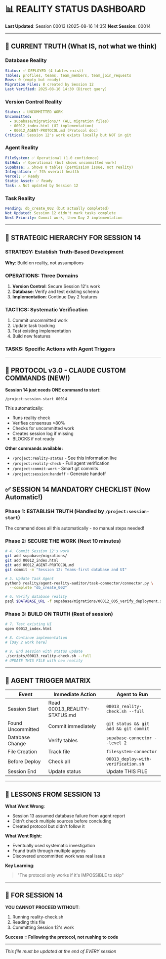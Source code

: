 # 📊 REALITY STATUS DASHBOARD
**Last Updated**: Session 00013 (2025-08-16 14:35)
**Next Session**: 00014

---

## 🚨 CURRENT TRUTH (What IS, not what we think)

### Database Reality
```yaml
Status: ✅ DEPLOYED (4 tables exist)
Tables: profiles, teams, team_members, team_join_requests
Rows: 0 (empty but ready)
Migration Files: 8 created by Session 12
Last Verified: 2025-08-16 14:30 (Direct query)
```

### Version Control Reality
```yaml
Status: ⚠️ UNCOMMITTED WORK
Uncommitted: 
  - supabase/migrations/* (ALL migration files)
  - 00012_index.html (UI implementation)
  - 00012_AGENT-PROTOCOL.md (Protocol doc)
Critical: Session 12's work exists locally but NOT in git
```

### Agent Reality
```yaml
FileSystem: ✅ Operational (1.0 confidence)
GitHub: ✅ Operational (but shows uncommitted work)
Supabase: ⚠️ Shows 0 tables (permission issue, not reality)
Integration: ✅ 74% overall health
Vercel: ✅ Ready
Static Asset: ✅ Ready
Task: ⚠️ Not updated by Session 12
```

### Task Reality
```yaml
Pending: db_create_002 (but actually completed)
Not Updated: Session 12 didn't mark tasks complete
Next Priority: Commit work, then Day 2 implementation
```

---

## 🎯 STRATEGIC HIERARCHY FOR SESSION 14

### STRATEGY: Establish Truth-Based Development
**Why**: Build on reality, not assumptions

### OPERATIONS: Three Domains
1. **Version Control**: Secure Session 12's work
2. **Database**: Verify and test existing schema
3. **Implementation**: Continue Day 2 features

### TACTICS: Systematic Verification
1. Commit uncommitted work
2. Update task tracking
3. Test existing implementation
4. Build new features

### TASKS: Specific Actions with Agent Triggers

---

## 🚀 PROTOCOL v3.0 - CLAUDE CUSTOM COMMANDS (NEW!)

**Session 14 just needs ONE command to start:**
```
/project:session-start 00014
```

This automatically:
- Runs reality check
- Verifies consensus >80%
- Checks for uncommitted work
- Creates session log if missing
- BLOCKS if not ready

**Other commands available:**
- `/project:reality-status` - See this information live
- `/project:reality-check` - Full agent verification
- `/project:commit-work` - Smart git commits
- `/project:session:handoff` - Generate handoff

## ✅ SESSION 14 MANDATORY CHECKLIST (Now Automatic!)

### Phase 1: ESTABLISH TRUTH (Handled by `/project:session-start`)
The command does all this automatically - no manual steps needed!

### Phase 2: SECURE THE WORK (Next 10 minutes)
```bash
# 4. Commit Session 12's work
git add supabase/migrations/
git add 00012_index.html 
git add 00012_AGENT-PROTOCOL.md
git commit -m "Session 12: Teams-first database and UI"

# 5. Update Task Agent
python3 reality/agent-reality-auditor/task-connector/connector.py \
  --complete "db_create_002"

# 6. Verify database reality
psql $DATABASE_URL -f supabase/migrations/00012_005_verify_deployment.sql
```

### Phase 3: BUILD ON TRUTH (Rest of session)
```bash
# 7. Test existing UI
open 00012_index.html

# 8. Continue implementation
# [Day 2 work here]

# 9. End session with status update
./scripts/00013_reality-check.sh --full
# UPDATE THIS FILE with new reality
```

---

## 🔄 AGENT TRIGGER MATRIX

| Event | Immediate Action | Agent to Run |
|-------|-----------------|--------------|
| Session Start | Read 00013_REALITY-STATUS.md | `00013_reality-check.sh --full` |
| Found Uncommitted | Commit immediately | `git status && git add && git commit` |
| Database Change | Verify tables | `supabase-connector --level 2` |
| File Creation | Track file | `filesystem-connector` |
| Before Deploy | Check all | `00013_deploy-with-verification.sh` |
| Session End | Update status | Update THIS FILE |

---

## 📝 LESSONS FROM SESSION 13

**What Went Wrong**:
- Session 13 assumed database failure from agent report
- Didn't check multiple sources before concluding
- Created protocol but didn't follow it

**What Went Right**:
- Eventually used systematic investigation
- Found truth through multiple agents
- Discovered uncommitted work was real issue

**Key Learning**:
> "The protocol only works if it's IMPOSSIBLE to skip"

---

## 🚀 FOR SESSION 14

**YOU CANNOT PROCEED WITHOUT**:
1. Running reality-check.sh
2. Reading this file
3. Committing Session 12's work

**Success = Following the protocol, not rushing to code**

---

*This file must be updated at the end of EVERY session*